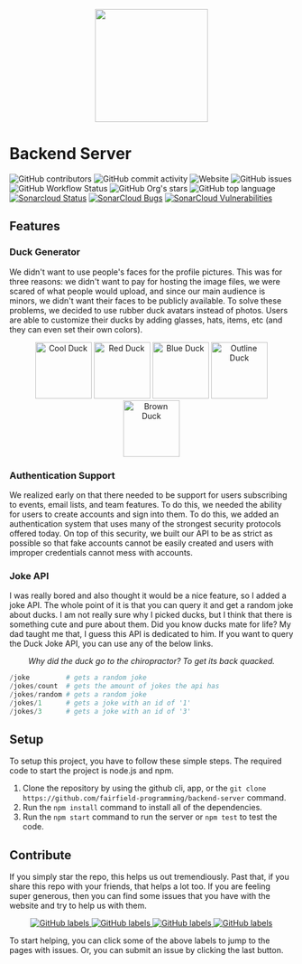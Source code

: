 <p align="center">
<img width="200" src="https://raw.githubusercontent.com/fairfield-programming/backend-server/d84cd53499177b9069d3a0a72c80701627190c18/.github/media/logo-full.svg">
</p>

# Backend Server

<p align="left">

<img src="https://img.shields.io/github/contributors/fairfield-programming/backend-server" alt="GitHub contributors">
<img src="https://img.shields.io/github/commit-activity/w/fairfield-programming/backend-server" alt="GitHub commit activity">
<img src="https://img.shields.io/website?down_color=lightgrey&down_message=offline&up_color=blue&up_message=online&url=https%3A%2F%2Ffairfieldprogramming.org" alt="Website">
<img src="https://img.shields.io/github/issues/fairfield-programming/backend-server" alt="GitHub issues">
<img src="https://img.shields.io/github/workflow/status/fairfield-programming/backend-server/Main" alt="GitHub Workflow Status">
<img src="https://img.shields.io/github/stars/fairfield-programming/backend-server" alt="GitHub Org's stars">
<img src="https://img.shields.io/github/languages/top/fairfield-programming/backend-server" alt="GitHub top language">
<a href="https://sonarcloud.io/dashboard?id=fairfield-programming_backend-server"><img src="https://sonarcloud.io/api/project_badges/measure?project=fairfield-programming_backend-server&amp;metric=alert_status" alt="Sonarcloud Status"></a>
<a href="https://sonarcloud.io/component_measures/metric/reliability_rating/list?id=fairfield-programming_backend-server"><img src="https://sonarcloud.io/api/project_badges/measure?project=fairfield-programming_backend-server&amp;metric=bugs" alt="SonarCloud Bugs"></a>
<a href="https://sonarcloud.io/component_measures/metric/security_rating/list?id=fairfield-programming_backend-server"><img src="https://sonarcloud.io/api/project_badges/measure?project=fairfield-programming_backend-server&amp;metric=vulnerabilities" alt="SonarCloud Vulnerabilities"></a>

</p>

## Features

### Duck Generator

We didn't want to use people's faces for the profile pictures. This was for three reasons: we didn't want to pay for hosting the image files, we were scared of what people would upload, and since our main audience is minors, we didn't want their faces to be publicly available. To solve these problems, we decided to use rubber duck avatars instead of photos. Users are able to customize their ducks by adding glasses, hats, items, etc (and they can even set their own colors).

<p align="center">

<img width="100" src="https://fairfield-programming.herokuapp.com/duck/10001000007000053/30" alt="Cool Duck">
<img width="100" src="https://fairfield-programming.herokuapp.com/duck/10102000005000045/30" alt="Red Duck">
<img width="100" src="https://fairfield-programming.herokuapp.com/duck/10603000000000004/30" alt="Blue Duck">
<img width="100" src="https://fairfield-programming.herokuapp.com/duck/10001000000000011/30" alt="Outline Duck">
<img width="100" src="https://fairfield-programming.herokuapp.com/duck/10000000006000012/30" alt="Brown Duck">

</p>

### Authentication Support

We realized early on that there needed to be support for users subscribing to events, email lists, and team features. To do this, we needed the ability for users to create accounts and sign into them. To do this, we added an authentication system that uses many of the strongest security protocols offered today. On top of this security, we built our API to be as strict as possible so that fake accounts cannot be easily created and users with improper credentials cannot mess with accounts.

### Joke API

I was really bored and also thought it would be a nice feature, so I added a joke API. The whole point of it is that you can query it and get a random joke about ducks. I am not really sure why I picked ducks, but I think that there is something cute and pure about them. Did you know ducks mate for life? My dad taught me that, I guess this API is dedicated to him. If you want to query the Duck Joke API, you can use any of the below links.

<p align="center">
<i>Why did the duck go to the chiropractor? To get its back quacked.</i>
</p>

```python
/joke         # gets a random joke
/jokes/count  # gets the amount of jokes the api has
/jokes/random # gets a random joke
/jokes/1      # gets a joke with an id of '1'
/jokes/3      # gets a joke with an id of '3'
```

## Setup

To setup this project, you have to follow these simple steps. The required code to start the project is node.js and npm.

1. Clone the repository by using the github cli, app, or the `git clone https://github.com/fairfield-programming/backend-server` command.
2. Run the `npm install` command to install all of the dependencies.
3. Run the `npm start` command to run the server or `npm test` to test the code.

## Contribute

If you simply star the repo, this helps us out tremendiously. Past that, if you share this repo with your friends, that helps a lot too. If you are feeling super generous, then you can find some issues that you have with the website and try to help us with them.

<p align="center">

<a href="https://github.com/fairfield-programming/backend-server/issues?q=label%3A%22good%20first%20issue%22">
<img alt="GitHub labels" src="https://img.shields.io/github/labels/fairfield-programming/backend-server/good%20first%20issue">
</a>
<a href="https://github.com/fairfield-programming/backend-server/issues?q=label%3A%22help+wanted%22">
<img alt="GitHub labels" src="https://img.shields.io/github/labels/fairfield-programming/backend-server/help%20wanted">
</a>
<a href="https://github.com/fairfield-programming/backend-server/issues?q=label%3A%22bug%22">
<img alt="GitHub labels" src="https://img.shields.io/github/labels/fairfield-programming/backend-server/bug">
</a>
<a href="https://github.com/fairfield-programming/backend-server/issues?q=label%3A%22enhancement%22">
<img alt="GitHub labels" src="https://img.shields.io/github/labels/fairfield-programming/backend-server/enhancement">
</a>

</p>

To start helping, you can click some of the above labels to jump to the pages with issues. Or, you can submit an issue by clicking the last button.
